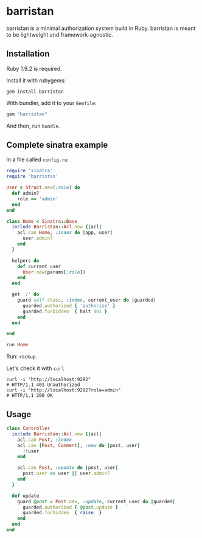 # barristan

barristan is a minimal authorization system build in Ruby. barristan is meant to
be lightweight and framework-agnostic.

## Installation

Ruby 1.9.2 is required.

Install it with rubygems:

    gem install barristan

With bundler, add it to your `Gemfile`:

``` ruby
gem "barristan"
```

And then, run `bundle`.

## Complete sinatra example

In a file called `config.ru`:

``` ruby
require 'sinatra'
require 'barristan'

User = Struct.new(:role) do
  def admin?
    role == 'admin'
  end
end

class Home < Sinatra::Base
  include Barristan::Acl.new {|acl|
    acl.can Home, :index do |app, user|
      user.admin?
    end
  }

  helpers do
    def current_user
      User.new(params[:role])
    end
  end

  get '/' do
    guard self.class, :index, current_user do |guarded|
      guarded.authorized { 'authorize' }
      guarded.forbidden  { halt 401 }
    end
  end

end

run Home
```

Run: `rackup`.

Let's check it with `curl`

``` shell
curl -i "http://localhost:9292"
# HTTP/1.1 401 Unauthorized
curl -i "http://localhost:9292?role=admin"
# HTTP/1.1 200 OK
```

## Usage

``` ruby
class Controller
  include Barristan::Acl.new {|acl|
    acl.can Post, :index
    acl.can [Post, Comment], :new do |post, user|
      !!user
    end

    acl.can Post, :update do |post, user|
      post.user == user || user.admin?
    end
  }

  def update
    guard @post = Post.new, :update, current_user do |guarded|
      guarded.authorized { @post.update }
      guarded.forbidden  { raise  }
    end
  end
end
```

